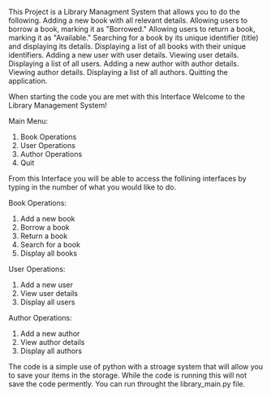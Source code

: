 This Project is a Library Managment System that allows you to do the following.
  Adding a new book with all relevant details.
  Allowing users to borrow a book, marking it as "Borrowed."
  Allowing users to return a book, marking it as "Available."
  Searching for a book by its unique identifier (title) and displaying its details.
  Displaying a list of all books with their unique identifiers.
  Adding a new user with user details.
  Viewing user details.
  Displaying a list of all users.
  Adding a new author with author details.
  Viewing author details.
  Displaying a list of all authors.
  Quitting the application.

When starting the code you are met with this Interface
  Welcome to the Library Management System!

  Main Menu:
  1. Book Operations
  2. User Operations
  3. Author Operations
  4. Quit

From this Interface you will be able to access the follining interfaces by typing in the number of what you would like to do.

Book Operations:
1. Add a new book
2. Borrow a book
3. Return a book
4. Search for a book
5. Display all books

User Operations:
1. Add a new user
2. View user details
3. Display all users

Author Operations:
1. Add a new author
2. View author details
3. Display all authors

The code is a simple use of python with a stroage system that will allow you to save your items in the storage. While the code is running this will not save the code permently.
You can run throught the library_main.py file.
